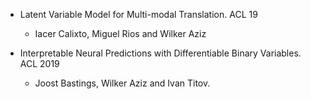 * Latent Variable Model for Multi-modal Translation. ACL 19 
  * Iacer Calixto, Miguel Rios and Wilker Aziz

* Interpretable Neural Predictions with Differentiable Binary Variables. ACL 2019
  * Joost Bastings, Wilker Aziz and Ivan Titov. 
